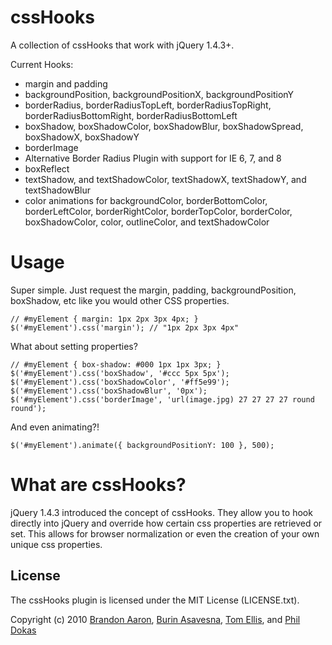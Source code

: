 # cssHooks

A collection of cssHooks that work with jQuery 1.4.3+.

Current Hooks:

 * margin and padding
 * backgroundPosition, backgroundPositionX, backgroundPositionY
 * borderRadius, borderRadiusTopLeft, borderRadiusTopRight, borderRadiusBottomRight, borderRadiusBottomLeft
 * boxShadow, boxShadowColor, boxShadowBlur, boxShadowSpread, boxShadowX, boxShadowY
 * borderImage
 * Alternative Border Radius Plugin with support for IE 6, 7, and 8
 * boxReflect
 * textShadow, and textShadowColor, textShadowX, textShadowY, and textShadowBlur
 * color animations for backgroundColor, borderBottomColor, borderLeftColor, borderRightColor, borderTopColor, borderColor, boxShadowColor, color, outlineColor, and textShadowColor

# Usage

Super simple. Just request the margin, padding, backgroundPosition, boxShadow, etc like you would other CSS properties.

    // #myElement { margin: 1px 2px 3px 4px; }
    $('#myElement').css('margin'); // "1px 2px 3px 4px"

What about setting properties?

    // #myElement { box-shadow: #000 1px 1px 3px; }
    $('#myElement').css('boxShadow', '#ccc 5px 5px');
    $('#myElement').css('boxShadowColor', '#ff5e99');
    $('#myElement').css('boxShadowBlur', '0px');
    $('#myElement').css('borderImage', 'url(image.jpg) 27 27 27 27 round round');

And even animating?!

    $('#myElement').animate({ backgroundPositionY: 100 }, 500);

# What are cssHooks?

jQuery 1.4.3 introduced the concept of cssHooks. They allow you to hook directly into jQuery and override how certain css properties are retrieved or set. This allows for browser normalization or even the creation of your own unique css properties.

## License

The cssHooks plugin is licensed under the MIT License (LICENSE.txt).

Copyright (c) 2010 [Brandon Aaron](http://brandonaaron.net), [Burin Asavesna](http://helloburin.com), [Tom Ellis](http://www.webmuse.co.uk), and [Phil Dokas](http://jetless.org)
